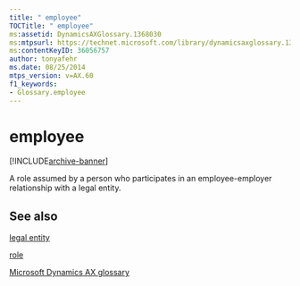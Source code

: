 ```yaml
---
title: " employee"
TOCTitle: " employee"
ms:assetid: DynamicsAXGlossary.1368030
ms:mtpsurl: https://technet.microsoft.com/library/dynamicsaxglossary.1368030(v=AX.60)
ms:contentKeyID: 36056757
author: tonyafehr
ms.date: 08/25/2014
mtps_version: v=AX.60
f1_keywords:
- Glossary.employee
---
```


# employee


[!INCLUDE[archive-banner](includes/archive-banner.md)]

A role assumed by a person who participates in an employee-employer relationship with a legal entity.

## See also

[legal entity](legal-entity.md)

[role](role.md)

[Microsoft Dynamics AX glossary](glossary/microsoft-dynamics-ax-glossary.md)

  


